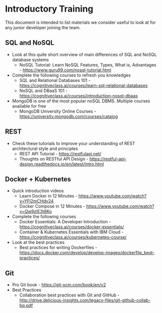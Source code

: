 # Introductory Training
This document is intended to list materials we consider useful to look at for any junior developer joining the team.

## SQL and NoSQL
- Look at this quite short overview of main differences of SQL and NoSQL database systems
  - NoSQL Tutorial: Learn NoSQL Features, Types, What is, Advantages - https://www.guru99.com/nosql-tutorial.html
- Complete the following courses to refresh you knowledges
  - SQL and Relational Databases 101 - https://cognitiveclass.ai/courses/learn-sql-relational-databases
  - NoSQL and DBaaS 101 - https://cognitiveclass.ai/courses/introduction-nosql-dbaas
- MongoDB is one of the most popular noSQL DBMS. Multiple courses available for free
  - MongoDB University Online Courses - https://university.mongodb.com/courses/catalog
  
## REST
- Check these tutorials to improve your understanding of REST architectural style and principles
  - REST API Tutorial - https://restfulapi.net/
  - Thoughts on RESTful API Design - https://restful-api-design.readthedocs.io/en/latest/intro.html
  
## Docker + Kubernetes
- Quick introduction videos
  - Learn Docker in 12 Minutes - https://www.youtube.com/watch?v=YFl2mCHdv24
  - Docker Compose in 12 Minutes - https://www.youtube.com/watch?v=Qw9zlE3t8Ko
- Complete the following courses
  - Docker Essentials: A Developer Introduction - https://cognitiveclass.ai/courses/docker-essentials/
  - Container & Kubernetes Essentials with IBM Cloud - https://cognitiveclass.ai/courses/kubernetes-course/
- Look at the best practices
  - Best practices for writing Dockerfiles - https://docs.docker.com/develop/develop-images/dockerfile_best-practices/
  
## Git
- Pro Git book - https://git-scm.com/book/en/v2
- Best Practices
  - Collaboration best practices with Git and GitHub - http://drive.delicious-insights.com/legacy-files/git-github-collab-bp.pdf
